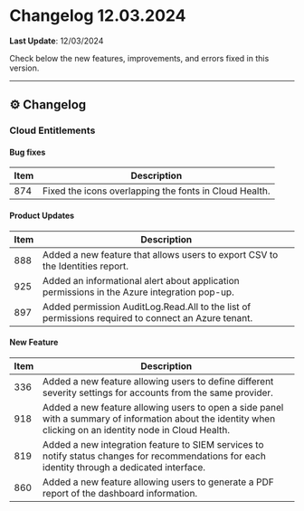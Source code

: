 # Changelog 12.03.2024

**Last Update**: 12/03/2024

Check below the new features, improvements, and errors fixed in this version.

* * *

## ⚙ Changelog

### Cloud Entitlements

#### Bug fixes

| Item | Description |
|---|---|
| 874 | Fixed the icons overlapping the fonts in Cloud Health. |

#### Product Updates

| Item | Description |
|---|---|
|888| Added a new feature that allows users to export CSV to the Identities report.|
|925| Added an informational alert about application permissions in the Azure integration pop-up.|
|897| Added permission AuditLog.Read.All to the list of permissions required to connect an Azure tenant.|


#### New Feature
| Item | Description |
|---|---|
|336|Added a new feature allowing users to define different severity settings for accounts from the same provider. |
|918|Added a new feature allowing users to open a side panel with a summary of information about the identity when clicking on an identity node in Cloud Health. |
|819|Added a new integration feature to SIEM services to notify status changes for recommendations for each identity through a dedicated interface. |
|860|Added a new feature allowing users to generate a PDF report of the dashboard information. |
